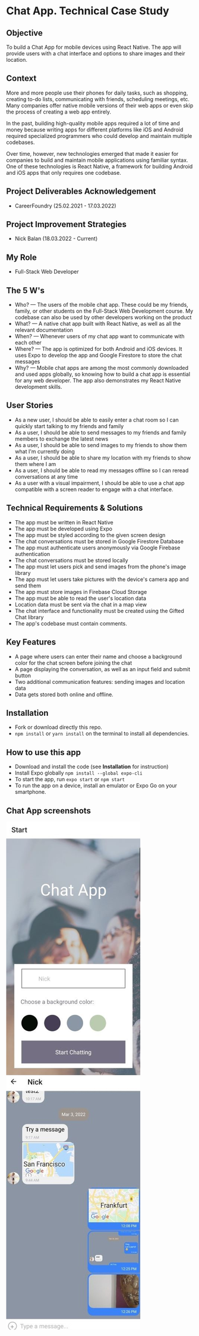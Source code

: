 # Chat App. Technical Case Study

## Objective 

To build a Chat App for mobile devices using React Native. The app will provide users with a chat interface and options to share images and their location.

## Context
More and more people use their phones for daily tasks, such as shopping, creating to-do lists, communicating with friends, scheduling meetings, etc. Many companies offer native mobile versions of their web apps or even skip the process of creating a web app entirely.

In the past, building high-quality mobile apps required a lot of time and money because writing apps for different platforms like iOS and Android required specialized programmers who could develop and maintain multiple codebases.

Over time, however, new technologies emerged that made it easier for companies to build and maintain mobile applications using familiar syntax. One of these technologies is React Native, a framework for building Android and iOS apps that only requires one codebase.

## Project Deliverables Acknowledgement
- CareerFoundry (25.02.2021 - 17.03.2022)

## Project Improvement Strategies
- Nick Balan (18.03.2022 - Current)

## My Role
- Full-Stack Web Developer

## The 5 W's
- Who? — The users of the mobile chat app. These could be my friends, family, or other students on the Full-Stack Web Development course. My codebase can also be used by other developers working on the product
- What? — A native chat app built with React Native, as well as all the relevant documentation
- When? — Whenever users of my chat app want to communicate with each other
- Where? — The app is optimized for both Android and iOS devices. It uses Expo to develop the app and Google Firestore to store the chat messages
- Why? — Mobile chat apps are among the most commonly downloaded and used apps globally, so knowing how to build a chat app is essential for any web developer. The app also demonstrates my React Native development skills.

## User Stories 
- As a new user, I should be able to easily enter a chat room so I can quickly start talking to my friends and family 
- As a user, I should be able to send messages to my friends and family members to exchange the latest news
- As a user, I should be able to send images to my friends to show them what I'm currently doing 
- As a user, I should be able to share my location with my friends to show them where I am 
- As a user, I should be able to read my messages offline so I can reread conversations at any time 
- As a user with a visual impairment, I should be able to use a chat app compatible with a screen reader to engage with a chat interface. 

## Technical Requirements & Solutions 
- The app must be written in React Native 
- The app must be developed using Expo
- The app must be styled according to the given screen design 
- The chat conversations must be stored in Google Firestore Database 
- The app must authenticate users anonymously via Google Firebase authentication
- The chat conversations must be stored locally
- The app must let users pick and send images from the phone's image library 
- The app must let users take pictures with the device's camera app and send them
- The app must store images in Firebase Cloud Storage
- The app must be able to read the user's location data 
- Location data must be sent via the chat in a map view
- The chat interface and functionality must be created using the Gifted Chat library
- The app's codebase must contain comments.

## Key Features
- A page where users can enter their name and choose a background color for the chat screen before joining the chat
- A page displaying the conversation, as well as an input field and submit button
- Two additional communication features: sending images and location data
- Data gets stored both online and offline.

## Installation
- Fork or download directly this repo.
- `npm install` or `yarn install` on the terminal to install all dependencies.

## How to use this app
- Download and install the code (see **Installation** for instruction)
- Install Expo globally `npm install --global expo-cli`
- To start the app, run `expo start` or `npm start`
- To run the app on a device, install an emulator or Expo Go on your smartphone.

## Chat App screenshots

![Livescreen](assets/Livescreen/Screenshot_Chat_App_1x.jpg)</br>
![Livescreen](assets/Livescreen/Screenshot_Chat_App_2x.jpg)